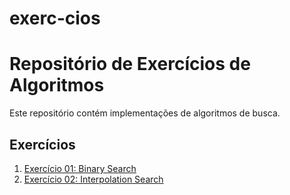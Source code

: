 # exerc-cios

# Repositório de Exercícios de Algoritmos

Este repositório contém implementações de algoritmos de busca.

## Exercícios

1. [Exercício 01: Binary Search](exercicio_01_binary_search/)
2. [Exercício 02: Interpolation Search](exercicio_02_interpolation_search/)


